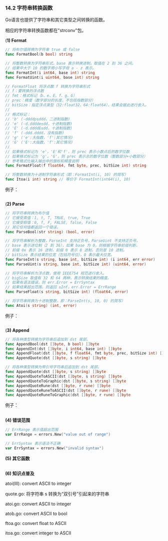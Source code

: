 ### 14.2 字符串转换函数

Go语言也提供了字符串和其它类型之间转换的函数。

相应的字符串转换函数都在"strconv"包。

\(**1\) Format**

```go
// 将布尔值转换为字符串 true 或 false
func FormatBool(b bool) string

// 将整数转换为字符串形式。base 表示转换进制，取值在 2 到 36 之间。
// 结果中大于 10 的数字用小写字母 a - z 表示。
func FormatInt(i int64, base int) string
func FormatUint(i uint64, base int) string

// FormatFloat 将浮点数 f 转换为字符串形式
// f：要转换的浮点数
// fmt：格式标记（b、e、E、f、g、G）
// prec：精度（数字部分的长度，不包括指数部分）
// bitSize：指定浮点类型（32:float32、64:float64），结果会据此进行舍入。
//
// 格式标记：
// 'b' (-ddddp±ddd，二进制指数)
// 'e' (-d.dddde±dd，十进制指数)
// 'E' (-d.ddddE±dd，十进制指数)
// 'f' (-ddd.dddd，没有指数)
// 'g' ('e':大指数，'f':其它情况)
// 'G' ('E':大指数，'f':其它情况)
//
// 如果格式标记为 'e'，'E'和'f'，则 prec 表示小数点后的数字位数
// 如果格式标记为 'g'，'G'，则 prec 表示总的数字位数（整数部分+小数部分）
// 参考格式化输入输出中的旗标和精度说明
func FormatFloat(f float64, fmt byte, prec, bitSize int) string

// 将整数转换为十进制字符串形式（即：FormatInt(i, 10) 的简写）
func Itoa(i int) string // 等价于 FormatInt(int64(i), 10)
```

例子：

```go

```

\(**2\)  Parse**

```go
// 将字符串转换为布尔值
// 它接受真值：1, t, T, TRUE, true, True
// 它接受假值：0, f, F, FALSE, false, False
// 其它任何值都返回一个错误。
func ParseBool(str string) (bool, error)

// 将字符串解析为整数，ParseInt 支持正负号，ParseUint 不支持正负号。
// base 表示进位制（2 到 36），如果 base 为 0，则根据字符串前缀判断，
// 前缀 0x 表示 16 进制，前缀 0 表示 8 进制，否则是 10 进制。
// bitSize 表示结果的位宽（包括符号位），0 表示最大位宽。
func ParseInt(s string, base int, bitSize int) (i int64, err error) 
func ParseUint(s string, base int, bitSize int) (uint64, error)

// 将字符串解析为浮点数，使用 IEEE754 规范进行舍入。
// bigSize 取值有 32 和 64 两种，表示转换结果的精度。 
// 如果有语法错误，则 err.Error = ErrSyntax
// 如果结果超出范围，则返回 ±Inf，err.Error = ErrRange
func ParseFloat(s string, bitSize int) (float64, error)

// 将字符串转换为十进制整数，即：ParseInt(s, 10, 0) 的简写）
func Atoi(s string) (int, error)
```

例子：

```go

```

\(**3\) Append**

```go
// 将各种类型转换为字符串后追加到 dst 尾部。
func AppendBool(dst []byte, b bool) []byte
func AppendInt(dst []byte, i int64, base int) []byte
func AppendFloat(dst []byte, f float64, fmt byte, prec, bitSize int) []byte
func AppendQuote(dst []byte, s string) []byte

// 将各种类型转换为带引号字符串后追加到 dst 尾部。
func AppendQuote(dst []byte, s string) []byte
func AppendQuoteToASCII(dst []byte, s string) []byte
func AppendQuoteToGraphic(dst []byte, s string) []byte
func AppendQuoteRune(dst []byte, r rune) []byte
func AppendQuoteRuneToASCII(dst []byte, r rune) []byte
func AppendQuoteRuneToGraphic(dst []byte, r rune) []byte
```

例子：

```go

```

**\(4\) 错误范围**

```go
// ErrRange 表示值超出范围
var ErrRange = errors.New("value out of range")

// ErrSyntax 表示语法不正确
var ErrSyntax = errors.New("invalid syntax")
```

**\(5\) 其它函数**

```go

```

**\(6\) 知识点普及**

atoi\(III\): convert ASCII to integer

quote.go:  将字符串 s 转换为“双引号”引起来的字符串

atoi.go: convert ASCII to integer

atob.go: convert ASCII to bool

ftoa.go: convert float to ASCII

itoa.go: convert integer to ASCII


